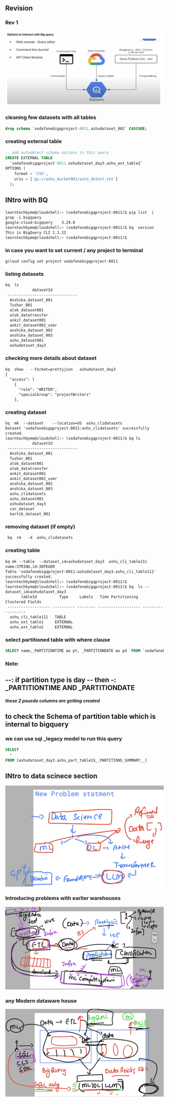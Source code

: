 ## Revision 

### Rev 1 

<img src="rev1.png">

### cleaning few datasets with all tables 

```sql
drop schema `vodafonebigqproject-0011.ashudataset_002` CASCADE;
```


### creating external table 

```sql
-- add autodetect schema options in this query
CREATE EXTERNAL TABLE
  `vodafonebigqproject-0011.ashudataset_day3.ashu_ext_table2`
OPTIONS (
    format = 'CSV',
    uris = ['gs://ashu_bucket001/auto_detect.txt']
  );
```

## INtro with BQ 

```
learntechbyme@cloudshell:~ (vodafonebigqproject-0011)$ pip list  | grep -i bigquery 
google-cloud-bigquery    3.29.0
learntechbyme@cloudshell:~ (vodafonebigqproject-0011)$ bq  version
This is BigQuery CLI 2.1.12
learntechbyme@cloudshell:~ (vodafonebigqproject-0011)$ 

```

### in case you want to set current / any project to terminal 

```
gcloud config set project vodafonebigqproject-0011 
```

### listing datasets 

```
bq  ls
            datasetId            
 ------------------------------- 
  Anshika_dataset_001            
  Tushar_001                     
  alok_dataset001                
  alok_datatransfer              
  ankit_dataset001               
  ankit_dataset002_usmr          
  anshika_dataset_002            
  anshika_dataset_003            
  ashu_dataset001                
  ashudataset_day3               
```

### checking more details about dataset

```
bq  show   --format=prettyjson   ashudataset_day3 
{
  "access": [
    {
      "role": "WRITER",
      "specialGroup": "projectWriters"
    },
```

### creating dataset 

```
bq  mk  --dataset    --location=US  ashu_clidatasets
Dataset 'vodafonebigqproject-0011:ashu_clidatasets' successfully created.
learntechbyme@cloudshell:~ (vodafonebigqproject-0011)$ bq ls
            datasetId            
 ------------------------------- 
  Anshika_dataset_001            
  Tushar_001                     
  alok_dataset001                
  alok_datatransfer              
  ankit_dataset001               
  ankit_dataset002_usmr          
  anshika_dataset_002            
  anshika_dataset_003            
  ashu_clidatasets               
  ashu_dataset001                
  ashudataset_day3               
  car_dataset                    
  kartik_dataset_001             
```

### removing dataset (if empty)

```
 bq  rm   -d  ashu_clidatasets
 ```

### creating table 

```
bq mk --table  --dataset_id=ashudataset_day3  ashu_cli_table111 name:STRING,id:INTEGER
Table 'vodafonebigqproject-0011:ashudataset_day3.ashu_cli_table111' successfully created.
learntechbyme@cloudshell:~ (vodafonebigqproject-0011)$ 
learntechbyme@cloudshell:~ (vodafonebigqproject-0011)$ bq  ls --dataset_id=ashudataset_day3
       tableId          Type     Labels   Time Partitioning   Clustered Fields  
 ------------------- ---------- -------- ------------------- ------------------ 
  ashu_cli_table111   TABLE                                                     
  ashu_ext_table1     EXTERNAL                                                  
  ashu_ext_table2     EXTERNAL                                              

```

### select partitioned table with where clause 

```sql
SELECT name,_PARTITIONTIME as pt, _PARTITIONDATE as pd  FROM `vodafonebigqproject-0011.ashudataset_day3.ashu_part_table1` WHERE TIMESTAMP_TRUNC(_PARTITIONTIME, DAY) = TIMESTAMP("2025-01-29") LIMIT 1000

```

### Note: 
--: if partition type is day -- then 
-:  _PARTITIONTIME AND _PARTITIONDATE 
--
##### these 2 psuedo columns are getting created

## to check the Schema of partition table which is internal to bigquery 
### we can use sql _legacy model to run this query 

```sql
SELECT 
  *
FROM [ashudataset_day3.ashu_part_table1$__PARTITIONS_SUMMARY__]


```

## INtro to data scinece section 

<img src="ds1.png">

### Introducing problems with earlier warehouses 

<img src="ml1.png">

### any Modern dataware house 

<img src="ml2.png">


